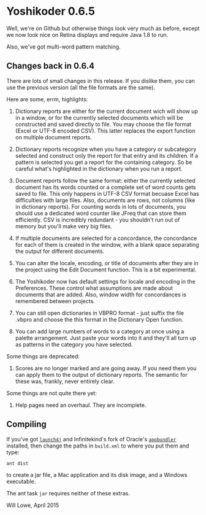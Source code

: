 # Yoshikoder 0.6.5

Well, we're on Github but otherwise things look very much as before, except 
we now look nice on Retina displays and require Java 1.8 to run.

Also, we've got multi-word pattern matching.

## Changes back in 0.6.4

There are lots of small changes in this release.  If you dislike them, you can use the 
previous version (all the file formats are the same).

Here are some, errm, highlights: 

 1. Dictionary reports are either for the current document wich will
    show up in a window, or for the currently selected documents which
    will be constructed and saved directly to file.  You may choose
    the file format (Excel or UTF-8 encoded CSV).  This latter
    replaces the export function on multiple document reports.

 2. Dictionary reports recognize when you have a category or
    subcategory selected and construct only the report for that entry
    and its children.  If a pattern is selected you get a report for
    the containing category.  So be careful what's highlighted in the
    dictionary when you run a report.

 3. Document reports follow the same format: either the currently
    selected document has its words counted or a complete set of word
    counts gets saved to file.  This only happens in UTF-8 CSV format
    becuase Excel has difficulties with large files.  Also, documents
    are rows, not columns (like in dictionary reports).  For counting
    words in lots of documents, you should use a dedicated word
    counter like JFreq that can store them efficiently.  CSV is
    incredibly redundant - you shouldn't run out of memory but you'll
    make very big files.

 4. If multiple documents are selected for a concordance, the
    concordance for each of them is created in the window, with a
    blank space separating the output for different documents.

 5. You can alter the locale, encoding, or title of documents after
    they are in the project using the Edit Document function.  This is
    a bit experimental.

 6. The Yoshikoder now has default settings for locale and encoding in
    the Preferences.  These control what assumptions are made about
    documents that are added.  Also, window width for concordances is
    remembered between projects.

 7. You can still open dictionaries in VBPRO format - just suffix the
    file .vbpro and choose the this format in the Dictionary Open
    function.

 8. You can add large numbers of words to a category at once using a
    palette arrangement.  Just paste your words into it and they'll
    all turn up as patterns in the category you have selected.

Some things are deprecated:

 1. Scores are no longer marked and are going away.  If you need them
    you can apply them to the output of dictionary reports.  The
    semantic for these was, frankly, never entirely clear.

Some things are not quite there yet:

 1. Help pages need an overhaul.  They are incomplete.

Compiling
---------

If you've got [`launch4j`](https://sourceforge.net/projects/launch4j/) and 
Infinitekind's fork of Oracle's [`appbundler`](https://bitbucket.org/infinitekind/appbundler)
installed, then change the paths in `build.xml` to where you put them and type:

    ant dist

to create a jar file, a Mac application and its disk image, and a Windows executable.

The ant task `jar` requires neither of these extras.

Will Lowe, April 2015
